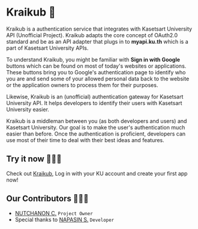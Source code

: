 # Kraikub 🦄
Kraikub is a authentication service that integrates with Kasetsart University API (Unofficial Project).
Kraikub adapts the core concept of OAuth2.0 standard and be as an API adapter that plugs in to **myapi.ku.th**
which is a part of Kasetsart University APIs.

To understand Kraikub, you might be familiar with **Sign in with Google** buttons which can be found on most of today's websites or applications. These buttons bring you to Google's authentication page to identify who you are and send some of your allowed personal data back to the website or the application owners to process them for their purposes.

Likewise, Kraikub is an (unofficial) authentication gateway for Kasetsart University API. It helps developers to identify their users with Kasetsart University easier.

Kraikub is a middleman between you (as both developers and users) and Kasetsart University. Our goal is to make the user's authentication much easier than before. Once the authentication is proficient, developers can use most of their time to deal with their best ideas and features.

## Try it now 🙋🏻‍♂️
Check out [Kraikub](https://kraikub.netlify.app), Log in with your KU account and create your first app now!

## Our Contributors 👩🏻‍💻
- [NUTCHANON C.](https://github.com/nutchanonc) `Project Owner`
- Special thanks to [NAPASIN S.](https://github.com/frankydesu) `Developer`




